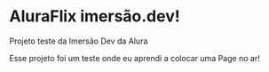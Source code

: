 # AluraFlix imersão.dev!

Projeto teste da Imersão Dev da Alura

Esse projeto foi um teste onde eu aprendi a colocar uma Page no ar!
